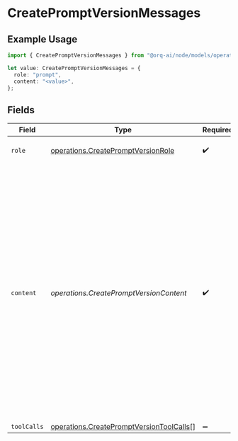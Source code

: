 # CreatePromptVersionMessages

## Example Usage

```typescript
import { CreatePromptVersionMessages } from "@orq-ai/node/models/operations";

let value: CreatePromptVersionMessages = {
  role: "prompt",
  content: "<value>",
};
```

## Fields

| Field                                                                                                                                                                                                                                                                    | Type                                                                                                                                                                                                                                                                     | Required                                                                                                                                                                                                                                                                 | Description                                                                                                                                                                                                                                                              |
| ------------------------------------------------------------------------------------------------------------------------------------------------------------------------------------------------------------------------------------------------------------------------ | ------------------------------------------------------------------------------------------------------------------------------------------------------------------------------------------------------------------------------------------------------------------------ | ------------------------------------------------------------------------------------------------------------------------------------------------------------------------------------------------------------------------------------------------------------------------ | ------------------------------------------------------------------------------------------------------------------------------------------------------------------------------------------------------------------------------------------------------------------------ |
| `role`                                                                                                                                                                                                                                                                   | [operations.CreatePromptVersionRole](../../models/operations/createpromptversionrole.md)                                                                                                                                                                                 | :heavy_check_mark:                                                                                                                                                                                                                                                       | The role of the prompt message                                                                                                                                                                                                                                           |
| `content`                                                                                                                                                                                                                                                                | *operations.CreatePromptVersionContent*                                                                                                                                                                                                                                  | :heavy_check_mark:                                                                                                                                                                                                                                                       | The contents of the user message. Either the text content of the message or an array of content parts with a defined type, each can be of type `text` or `image_url` when passing in images. You can pass multiple images by adding multiple `image_url` content parts.  |
| `toolCalls`                                                                                                                                                                                                                                                              | [operations.CreatePromptVersionToolCalls](../../models/operations/createpromptversiontoolcalls.md)[]                                                                                                                                                                     | :heavy_minus_sign:                                                                                                                                                                                                                                                       | N/A                                                                                                                                                                                                                                                                      |